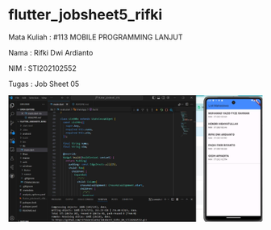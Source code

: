 # flutter_jobsheet5_rifki

Mata Kuliah : #113 MOBILE PROGRAMMING LANJUT

Nama   : Rifki Dwi Ardianto

NIM    : STI202102552

Tugas  : Job Sheet 05

![image](https://github.com/rifkidardianto/Jobsheet5_Rifki_DA_STI202102552/blob/main/screenshot/capture.JPG)
